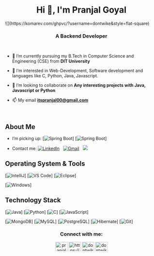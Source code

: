 <h1 align="center">Hi 👋, I'm Pranjal Goyal</h1>
![](https://komarev.com/ghpvc/?username=dontwike&style=flat-square)
<h3 align="center">A Backend Developer</h3>
<br/>

- 🔭 I’m currently pursuing my B.Tech in Computer Science and Engineering (CSE) from **DIT University**

- 👀 I’m interested in Web-Development, Software development and languages like C, Python, Java, Javascript.

- 👯 I’m looking to collaborate on **Any interesting projects with Java, Javascript or Python**

- 📫 My email **itspranjal00@gmail.com**
<br/>

## About Me

- I’m picking up:
[![Spring Boot](https://img.shields.io/badge/Spring_Boot-F2F4F9?style=for-the-badge&logo=spring-boot)]
[![Spring Boot](https://img.shields.io/badge/Spring-6DB33F?style=for-the-badge&logo=spring&logoColor=white)]

- Contact me:
<a href="https://www.linkedin.com/in/dontwike/"><img alt="LinkedIn" src="https://img.shields.io/badge/linkedin%20-%230077B5.svg?&style=flat&logo=linkedin&logoColor=white"/></a> &nbsp;
<a href="mailto:itspranjal00@gmail.com"><img alt="Gmail" src="https://img.shields.io/badge/Gmail-D14836?style=flat&logo=gmail&logoColor=white" /></a> &nbsp;
<a href="https://instagram.com/dontwike"><img src="https://img.shields.io/badge/-@dontwike_-E4405F?style=flat&logo=Instagram&logoColor=white"/></a> &nbsp;



## Operating System & Tools

[![IntelliJ](https://img.shields.io/badge/IntelliJ_IDEA-000000.svg?style=for-the-badge&logo=intellij-idea&logoColor=white)]
[![VS Code](https://img.shields.io/badge/IDE-VSCode-%23007ACC?style=flat-square&logo=Visual-studio-code)]
[![Eclipse](https://img.shields.io/badge/Eclipse-2C2255?style=for-the-badge&logo=eclipse&logoColor=white)]
                                                                                                                                                
[![Windows](https://img.shields.io/badge/Windows-0078D6?style=for-the-badge&logo=windows&logoColor=white)]

                                                                                                                                                
## Technology Stack
                                                                                                                                                
[![Java](https://img.shields.io/badge/java-%23ED8B00.svg?style=for-the-badge&logo=java&logoColor=white)]
[![Python](https://img.shields.io/badge/Python-FFD43B?style=for-the-badge&logo=python&logoColor=blue)]
[![C](https://img.shields.io/badge/c-%2300599C.svg?style=for-the-badge&logo=c&logoColor=white)]
[![JavaScript](https://img.shields.io/badge/JavaScript-323330?style=for-the-badge&logo=javascript&logoColor=F7DF1E)]

[![MongoDB](https://img.shields.io/badge/-MongoDB-47A248?style=flat-square&logo=MongoDB&logoColor=ffffff)]
[![MySQL](https://img.shields.io/badge/-MySQL-4479A1?style=flat-square&logo=MySQL&logoColor=ffffff)]
[![PostgreSQL](https://img.shields.io/badge/PostgreSQL-316192?style=for-the-badge&logo=postgresql&logoColor=white)]
[![Hibernate](https://img.shields.io/badge/Hibernate-59666C?style=for-the-badge&logo=Hibernate&logoColor=white)]
[![Git](https://img.shields.io/badge/-Git-%23F05032?style=flat-square&logo=git&logoColor=%23ffffff)]

<h3 align="center">Connect with me:</h3>
<p align="center">
<a href="https://www.linkedin.com/in/pranjal-goyal-9a8a9a213/" target="blank"><img align="center" src="https://raw.githubusercontent.com/rahuldkjain/github-profile-readme-generator/master/src/images/icons/Social/linked-in-alt.svg" alt="pranjal-goyal" height="30" width="40" /></a>
<a href="https://stackoverflow.com/users/19257825/pranjal-goyal" target="blank"><img align="center" src="https://raw.githubusercontent.com/rahuldkjain/github-profile-readme-generator/master/src/images/icons/Social/stack-overflow.svg" alt="https://stackoverflow.com/users/19257825/pranjal-goyal" height="30" width="40" /></a>
<a href="https://instagram.com/dontwike" target="blank"><img align="center" src="https://raw.githubusercontent.com/rahuldkjain/github-profile-readme-generator/master/src/images/icons/Social/instagram.svg" alt="dontwike" height="30" width="40" /></a>
<a href="https://www.hackerrank.com/dontwike" target="blank"><img align="center" src="https://raw.githubusercontent.com/rahuldkjain/github-profile-readme-generator/master/src/images/icons/Social/hackerrank.svg" alt="dontwike" height="30" width="40" /></a>
</p>
